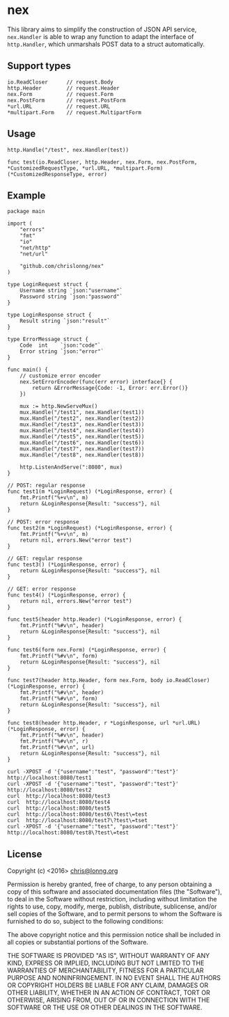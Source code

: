 # nex
This library aims to simplify the construction of JSON API service,
`nex.Handler` is able to wrap any function to adapt the interface of
`http.Handler`, which unmarshals POST data to a struct automatically.

## Support types
```
io.ReadCloser      // request.Body
http.Header        // request.Header
nex.Form           // request.Form
nex.PostForm       // request.PostForm
*url.URL           // request.URL
*multipart.Form    // request.MultipartForm
```

## Usage
```
http.Handle("/test", nex.Handler(test))

func test(io.ReadCloser, http.Header, nex.Form, nex.PostForm, *CustomizedRequestType, *url.URL, *multipart.Form) (*CustomizedResponseType, error)
```

## Example
```
package main

import (
	"errors"
	"fmt"
	"io"
	"net/http"
	"net/url"

	"github.com/chrislonng/nex"
)

type LoginRequest struct {
	Username string `json:"username"`
	Password string `json:"password"`
}

type LoginResponse struct {
	Result string `json:"result"`
}

type ErrorMessage struct {
	Code  int    `json:"code"`
	Error string `json:"error"`
}

func main() {
	// customize error encoder
	nex.SetErrorEncoder(func(err error) interface{} {
		return &ErrorMessage{Code: -1, Error: err.Error()}
	})

	mux := http.NewServeMux()
	mux.Handle("/test1", nex.Handler(test1))
	mux.Handle("/test2", nex.Handler(test2))
	mux.Handle("/test3", nex.Handler(test3))
	mux.Handle("/test4", nex.Handler(test4))
	mux.Handle("/test5", nex.Handler(test5))
	mux.Handle("/test6", nex.Handler(test6))
	mux.Handle("/test7", nex.Handler(test7))
	mux.Handle("/test8", nex.Handler(test8))

	http.ListenAndServe(":8080", mux)
}

// POST: regular response
func test1(m *LoginRequest) (*LoginResponse, error) {
	fmt.Printf("%+v\n", m)
	return &LoginResponse{Result: "success"}, nil
}

// POST: error response
func test2(m *LoginRequest) (*LoginResponse, error) {
	fmt.Printf("%+v\n", m)
	return nil, errors.New("error test")
}

// GET: regular response
func test3() (*LoginResponse, error) {
	return &LoginResponse{Result: "success"}, nil
}

// GET: error response
func test4() (*LoginResponse, error) {
	return nil, errors.New("error test")
}

func test5(header http.Header) (*LoginResponse, error) {
	fmt.Printf("%#v\n", header)
	return &LoginResponse{Result: "success"}, nil
}

func test6(form nex.Form) (*LoginResponse, error) {
	fmt.Printf("%#v\n", form)
	return &LoginResponse{Result: "success"}, nil
}

func test7(header http.Header, form nex.Form, body io.ReadCloser) (*LoginResponse, error) {
	fmt.Printf("%#v\n", header)
	fmt.Printf("%#v\n", form)
	return &LoginResponse{Result: "success"}, nil
}

func test8(header http.Header, r *LoginResponse, url *url.URL) (*LoginResponse, error) {
	fmt.Printf("%#v\n", header)
	fmt.Printf("%#v\n", r)
	fmt.Printf("%#v\n", url)
	return &LoginResponse{Result: "success"}, nil
}
```

```
curl -XPOST -d '{"username":"test", "password":"test"}' http://localhost:8080/test1
curl -XPOST -d '{"username":"test", "password":"test"}' http://localhost:8080/test2
curl  http://localhost:8080/test3
curl  http://localhost:8080/test4
curl  http://localhost:8080/test5
curl  http://localhost:8080/test6\?test\=test
curl  http://localhost:8080/test7\?test\=tset
curl -XPOST -d '{"username":"test", "password":"test"}' http://localhost:8080/test8\?test\=test
```

## License
Copyright (c) <2016> <chris@lonng.org>


Permission is hereby granted, free of charge, to any person obtaining a copy of 
this software and associated documentation files (the "Software"), to deal in 
the Software without restriction, including without limitation the rights to use, 
copy, modify, merge, publish, distribute, sublicense, and/or sell copies of the 
Software, and to permit persons to whom the Software is furnished to do so, subject 
to the following conditions:

The above copyright notice and this permission notice shall be included in all 
copies or substantial portions of the Software.

THE SOFTWARE IS PROVIDED "AS IS", WITHOUT WARRANTY OF ANY KIND, EXPRESS OR IMPLIED, 
INCLUDING BUT NOT LIMITED TO THE WARRANTIES OF MERCHANTABILITY, FITNESS FOR A 
PARTICULAR PURPOSE AND NONINFRINGEMENT. IN NO EVENT SHALL THE AUTHORS OR COPYRIGHT 
HOLDERS BE LIABLE FOR ANY CLAIM, DAMAGES OR OTHER LIABILITY, WHETHER IN AN ACTION 
OF CONTRACT, TORT OR OTHERWISE, ARISING FROM, OUT OF OR IN CONNECTION WITH THE 
SOFTWARE OR THE USE OR OTHER DEALINGS IN THE SOFTWARE.
